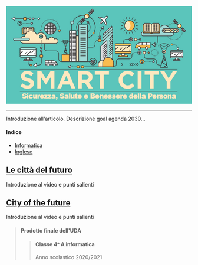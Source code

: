 <div align="center">
  <img src="images/smartCity.png" alt="Smart City">
</div>

---

Introduzione all'articolo. Descrizione goal agenda 2030…

#### Indice

- [Informatica](#le-città-del-futuro)
- [Inglese](#city-of-the-future)

## [Le città del futuro](https://youtu.be/pik1DL2gyl8)

Introduzione al video e punti salienti

## [City of the future](https://youtu.be/L054Xd97_rk)

Introduzione al video e punti salienti

> #### Prodotto finale dell'UDA
>
> > #### Classe 4ᵃ A informatica
> >
> > Anno scolastico 2020/2021
